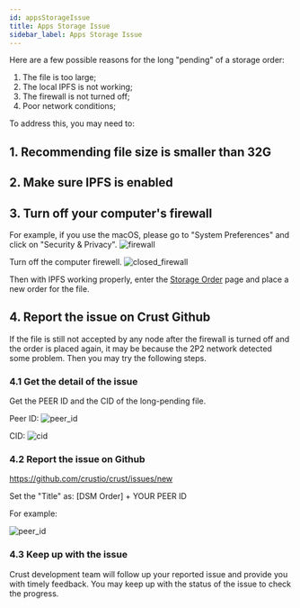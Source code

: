 ```yaml
---
id: appsStorageIssue
title: Apps Storage Issue
sidebar_label: Apps Storage Issue
---
```


Here are a few possible reasons for the long "pending" of a storage order:
1. The file is too large;
2. The local IPFS is not working;
3. The firewall is not turned off;
4. Poor network conditions;

To address this, you may need to:

## 1. Recommending file size is smaller than 32G

## 2. Make sure IPFS is enabled

## 3. Turn off your computer's firewall
For example, if you use the macOS, please go to "System Preferences" and click on "Security & Privacy".
![firewall](https://crust-data.oss-cn-shanghai.aliyuncs.com/wiki/storage/firewall_en.png)


Turn off the computer firewell.
![closed_firewall](https://crust-data.oss-cn-shanghai.aliyuncs.com/wiki/storage/firewall_closed_en.png)


Then with IPFS working properly, enter the [Storage Order](https://apps.crust.network/#/storage/market) page and place a new order for the file.


## 4. Report the issue on Crust Github

If the file is still not accepted by any node after the firewall is turned off and the order is placed again, it may be because the 2P2 network detected some problem. Then you may try the following steps.

### 4.1 Get the detail of the issue
Get the PEER ID and the CID of the long-pending file.

Peer ID:
![peer_id](https://crust-data.oss-cn-shanghai.aliyuncs.com/wiki/storage/peerid.png)


CID:
![cid](https://crust-data.oss-cn-shanghai.aliyuncs.com/wiki/storage/cid.png)


### 4.2 Report the issue on Github
https://github.com/crustio/crust/issues/new

Set the "Title" as: [DSM Order] + YOUR PEER ID

For example:

![peer_id](https://crust-data.oss-cn-shanghai.aliyuncs.com/wiki/storage/new_issue.png)


### 4.3 Keep up with the issue 
Crust development team will follow up your reported issue and provide you with timely feedback. You may keep up with the status of the issue to check the progress.

